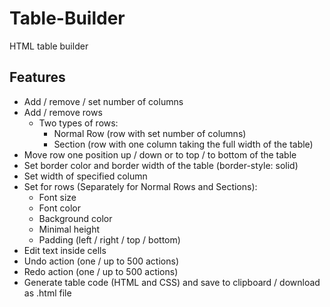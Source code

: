 # Table-Builder

HTML table builder

## Features
- Add / remove / set number of columns
- Add / remove rows
  - Two types of rows: 
    - Normal Row (row with set number of columns)
    - Section (row with one column taking the full width of the table)
- Move row one position up / down or to top / to bottom of the table
- Set border color and border width of the table (border-style: solid)
- Set width of specified column 
- Set for rows (Separately for Normal Rows and Sections):
  - Font size 
  - Font color
  - Background color
  - Minimal height
  - Padding (left / right / top / bottom)
- Edit text inside cells
- Undo action (one / up to 500 actions)
- Redo action (one / up to 500 actions)
- Generate table code (HTML and CSS) and save to clipboard / download as .html file
